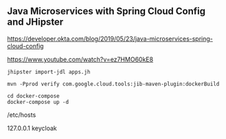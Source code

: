 ## Java Microservices with Spring Cloud Config and JHipster

https://developer.okta.com/blog/2019/05/23/java-microservices-spring-cloud-config

https://www.youtube.com/watch?v=ez7HMO60kE8

```
jhipster import-jdl apps.jh

mvn -Pprod verify com.google.cloud.tools:jib-maven-plugin:dockerBuild

cd docker-compose
docker-compose up -d
```

/etc/hosts

127.0.0.1  keycloak
